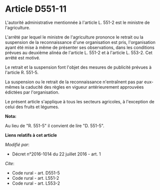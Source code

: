# Article D551-11

L'autorité administrative mentionnée à l'article L. 551-2 est le ministre de l'agriculture. 

L'arrêté par lequel le ministre de l'agriculture prononce le retrait ou la suspension de la reconnaissance d'une organisation
est pris, l'organisation ayant été mise à même de présenter ses observations, dans les conditions prévues au deuxième alinéa
de l'article L. 551-2 et à l'article L. 553-2. Cet arrêté est motivé. 

Le retrait et la suspension font l'objet des mesures de publicité prévues à l'article R. 551-5. 

La suspension ou le retrait de la reconnaissance n'entraînent pas par eux-mêmes la caducité des règles en vigueur
antérieurement approuvées édictées par l'organisation.

Le présent article s'applique à tous les secteurs agricoles, à l'exception de celui des fruits et légumes.

**Nota:**

Au lieu de "R. 551-5" il convient de lire "D. 551-5".

**Liens relatifs à cet article**

_Modifié par_:

  - Décret n°2016-1014 du 22 juillet 2016 - art. 1

_Cite_:

  - Code rural - art. D551-5
  - Code rural - art. L551-2
  - Code rural - art. L553-2
